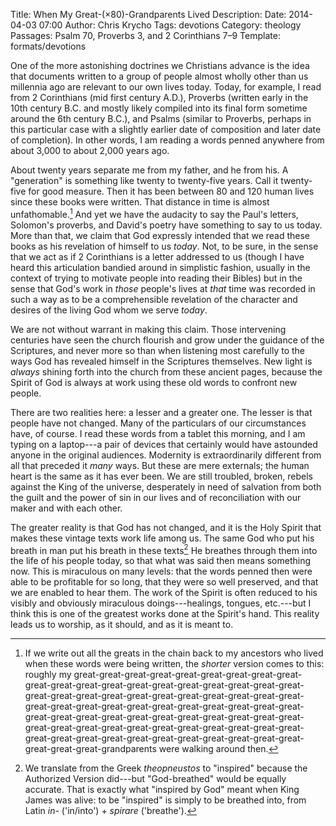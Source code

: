 Title: When My Great-(×80)-Grandparents Lived
Description: 
Date: 2014-04-03 07:00
Author: Chris Krycho
Tags: devotions
Category: theology
Passages: Psalm 70, Proverbs 3, and 2 Corinthians 7&ndash;9
Template: formats/devotions

One of the more astonishing doctrines we Christians advance is the idea that documents written to a group of people almost wholly other than us millennia ago are relevant to our own lives today. Today, for example, I read from 2 Corinthians (mid first century A.D.), Proverbs (written early in the 10th century B.C. and mostly likely compiled into its final form sometime around the 6th century B.C.), and Psalms (similar to Proverbs, perhaps in this particular case with a slightly earlier date of composition and later date of completion). In other words, I am reading a words penned anywhere from about 3,000 to about 2,000 years ago.

About twenty years separate me from my father, and he from his. A "generation" is something like twenty to twenty-five years. Call it twenty-five for good measure. Then it has been between 80 and 120 human lives since these books were written. That distance in time is almost unfathomable.[^1] And yet we have the audacity to say the Paul's letters, Solomon's proverbs, and David's poetry have something to say to us today. More than that, we claim that God expressly intended that we read these books as his revelation of himself to us *today*. Not, to be sure, in the sense that we act as if 2 Corinthians is a letter addressed to us (though I have heard this articulation bandied around in simplistic fashion, usually in the context of trying to motivate people into reading their Bibles) but in the sense that God's work in *those* people's lives at *that* time was recorded in such a way as to be a comprehensible revelation of the character and desires of the living God whom we serve *today*.

We are not without warrant in making this claim. Those intervening centuries have seen the church flourish and grow under the guidance of the Scriptures, and never more so than when listening most carefully to the ways God has revealed himself in the Scriptures themselves. New light is *always* shining forth into the church from these ancient pages, because the Spirit of God is always at work using these old words to confront new people.

There are two realities here: a lesser and a greater one. The lesser is that people have not changed. Many of the particulars of our circumstances have, of course. I read these words from a tablet this morning, and I am typing on a laptop---a pair of devices that certainly would have astounded anyone in the original audiences. Modernity is extraordinarily different from all that preceded it *many* ways. But these are mere externals; the human heart is the same as it has ever been. We are still troubled, broken, rebels against the King of the universe, desperately in need of salvation from both the guilt and the power of sin in our lives and of reconciliation with our maker and with each other.

The greater reality is that God has not changed, and it is the Holy Spirit that makes these vintage texts work life among us. The same God who put his breath in man put his breath in these texts[^2] He breathes through them into the life of his people today, so that what was said then means something now. This is miraculous on many levels: that the words penned then were able to be profitable for so long, that they were so well preserved, and that we are enabled to hear them. The work of the Spirit is often reduced to his visibly and obviously miraculous doings---healings, tongues, etc.---but I think this is one of the greatest works done at the Spirit's hand. This reality leads us to worship, as it should, and as it is meant to.

[^1]: If we write out all the greats in the chain back to my ancestors who lived when these words were being written, the *shorter* version comes to this: roughly my great-great-great-great-great-great-great-great-great-great-great-great-great-great-great-great-great-great-great-great-great-great-great-great-great-great-great-great-great-great-great-great-great-great-great-great-great-great-great-great-great-great-great-great-great-great-great-great-great-great-great-great-great-great-great-great-great-great-great-great-great-great-great-great-great-great-great-great-great-great-great-great-great-great-great-great-great-great-grandparents were walking around then.

[^2]: We translate from the Greek *theopneustos* to "inspired" because the Authorized Version did---but "God-breathed" would be equally accurate. That is exactly what "inspired by God" meant when King James was alive: to be "inspired" is simply to be breathed into, from Latin *in-* ('in/into') + *spirare* ('breathe').
